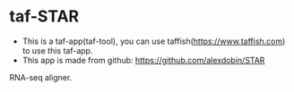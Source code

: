 # taf-STAR

- This is a taf-app(taf-tool), you can use taffish(https://www.taffish.com) to use this taf-app.
- This app is made from github: https://github.com/alexdobin/STAR

RNA-seq aligner.
